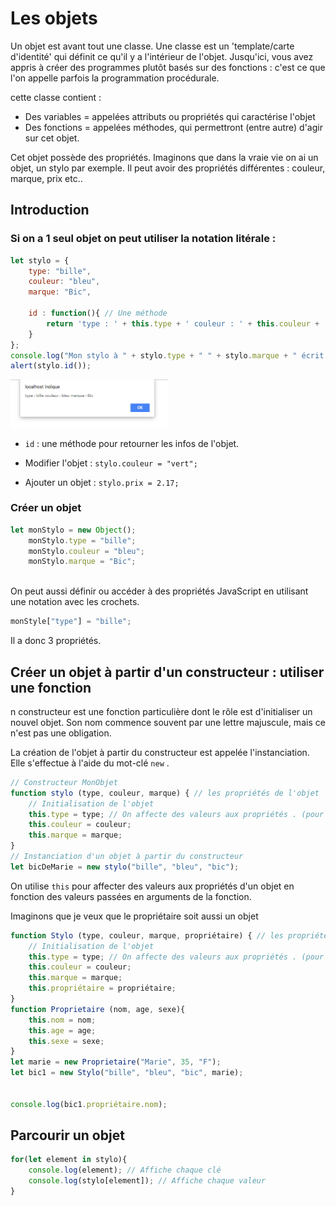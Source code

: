 # Les objets

Un objet est avant tout une classe. Une classe est un 'template/carte d'identité' qui définit ce qu'il y a l'intérieur de l'objet.
Jusqu'ici, vous avez appris à créer des programmes plutôt basés sur des fonctions : c'est ce que l'on appelle parfois la programmation procédurale.

cette classe contient :

- Des variables = appelées attributs ou propriétés qui caractérise l'objet
- Des fonctions = appelées méthodes, qui permettront (entre autre) d'agir sur cet objet.

Cet objet possède des propriétés. Imaginons que dans la vraie vie on ai un objet, un stylo par exemple. Il peut avoir des propriétés différentes : couleur, marque, prix etc..

## Introduction

### Si on a 1 seul objet on peut utiliser la notation litérale :

```js
let stylo = {
    type: "bille",
    couleur: "bleu",
    marque: "Bic",

    id : function(){ // Une méthode
        return 'type : ' + this.type + ' couleur : ' + this.couleur + ' marque : ' + this.marque;
    }
};
console.log("Mon stylo à " + stylo.type + " " + stylo.marque + " écrit en " + stylo.couleur);
alert(stylo.id());
```

<img src="../images/obj.png" style="width:50%;">

- `id` : une méthode pour retourner les infos de l'objet.

- Modifier l'objet : `stylo.couleur = "vert";`
- Ajouter un objet : `stylo.prix = 2.17;`

### Créer un objet

```js
let monStylo = new Object();
    monStylo.type = "bille";
    monStylo.couleur = "bleu";
    monStylo.marque = "Bic";
  
```

On peut aussi définir ou accéder à des propriétés JavaScript en utilisant une notation avec les crochets.

```js
monStyle["type"] = "bille";
```

Il a donc 3 propriétés. 

## Créer un objet à partir d'un constructeur : utiliser une fonction

n constructeur est une fonction particulière dont le rôle est d'initialiser un nouvel objet. Son nom commence souvent par une lettre majuscule, mais ce n'est pas une obligation.

La création de l'objet à partir du constructeur est appelée l'instanciation. Elle s'effectue à l'aide du mot-clé `new` .

```js
// Constructeur MonObjet
function stylo (type, couleur, marque) { // les propriétés de l'objet
    // Initialisation de l'objet
    this.type = type; // On affecte des valeurs aux propriétés . (pour lier avec new stylo())
    this.couleur = couleur;
    this.marque = marque;
}
// Instanciation d'un objet à partir du constructeur
let bicDeMarie = new stylo("bille", "bleu", "bic");

```

On utilise `this` pour affecter des valeurs aux propriétés d'un objet en fonction des valeurs passées en arguments de la fonction.

Imaginons que je veux que le propriétaire soit aussi un objet

```js
function Stylo (type, couleur, marque, propriétaire) { // les propriétés de l'objet
    // Initialisation de l'objet
    this.type = type; // On affecte des valeurs aux propriétés . (pour lier avec new stylo())
    this.couleur = couleur;
    this.marque = marque;
    this.propriétaire = propriétaire;
}
function Proprietaire (nom, age, sexe){
    this.nom = nom;
    this.age = age;
    this.sexe = sexe;
}
let marie = new Proprietaire("Marie", 35, "F");
let bic1 = new Stylo("bille", "bleu", "bic", marie);


console.log(bic1.propriétaire.nom);

```

## Parcourir un objet

```js
for(let element in stylo){
    console.log(element); // Affiche chaque clé
    console.log(stylo[element]); // Affiche chaque valeur
}

```